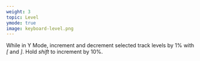 ```yaml
---
weight: 3
topic: Level
ymode: true
image: keyboard-level.png
---
```

While in Y Mode, increment and decrement selected track levels by 1% with _[_ and _]_. Hold _shift_ to increment by 10%.